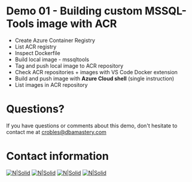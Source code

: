 # Demo 01 - Building custom MSSQL-Tools image with ACR

* Create Azure Container Registry
* List ACR registry
* Inspect Dockerfile
* Build local image - mssqltools
* Tag and push local image to ACR repository
* Check ACR repositories + images with VS Code Docker extension
* Build and push image with **Azure Cloud shell** (single instruction)
* List images in ACR repository

# Questions?
If you have questions or comments about this demo, don't hesitate to contact me at <crobles@dbamastery.com>

# Contact information
[![N|Solid](http://dbamastery.com/wp-content/uploads/2018/08/if_twitter_circle_color_107170.png)](https://twitter.com/dbamastery) [![N|Solid](http://dbamastery.com/wp-content/uploads/2018/08/if_github_circle_black_107161.png)](https://github.com/dbamaster) [![N|Solid](http://dbamastery.com/wp-content/uploads/2018/08/if_linkedin_circle_color_107178.png)](https://www.linkedin.com/in/croblesdba/) [![N|Solid](http://dbamastery.com/wp-content/uploads/2018/08/if_browser_1055104.png)](http://dbamastery.com/)